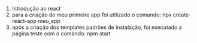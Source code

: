 1. Introdução ao react
2. para a criação do meu primeiro app foi utilizado o comando:
    npx create-react-app meu_app
3. após a criação dos templates padrões de instalação, foi executado a página teste com o comando: npm start
